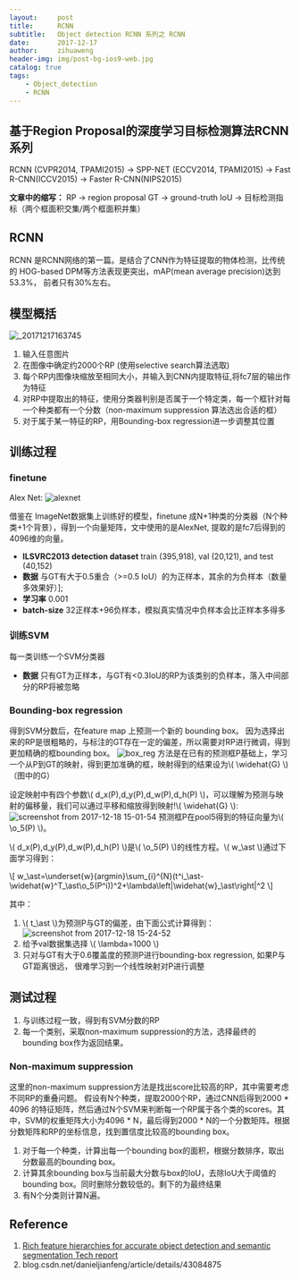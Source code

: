 ```yaml
---
layout:     post
title:      RCNN
subtitle:   Object detection RCNN 系列之 RCNN
date:       2017-12-17
author:     zihuaweng
header-img: img/post-bg-ios9-web.jpg
catalog: true
tags:
    - Object_detection
    - RCNN
---
```




## 基于Region Proposal的深度学习目标检测算法RCNN系列
RCNN (CVPR2014, TPAMI2015) -> SPP-NET (ECCV2014, TPAMI2015) -> Fast R-CNN(ICCV2015) -> Faster R-CNN(NIPS2015)

**文章中的缩写：**
RP -> region proposal
GT -> ground-truth
IoU -> 目标检测指标（两个框面积交集/两个框面积并集）

## RCNN
RCNN 是RCNN网络的第一篇。是结合了CNN作为特征提取的物体检测，比传统的 HOG-based DPM等方法表现更突出，mAP(mean average precision)达到53.3%， 前者只有30%左右。
## 模型概括
![_20171217163745](://user-images.githubusercontent.com/13395833/34077849-b6f92682-e348-11e7-9869-e5f2001f6b08.png)

1. 输入任意图片
2. 在图像中确定约2000个RP (使用selective search算法选取)
2. 每个RP内图像块缩放至相同大小，并输入到CNN内提取特征,将fc7层的输出作为特征
3. 对RP中提取出的特征，使用分类器判别是否属于一个特定类，每一个框针对每一个种类都有一个分数（non-maximum suppression 算法选出合适的框）
4. 对于属于某一特征的RP，用Bounding-box regression进一步调整其位置

## 训练过程
### finetune
Alex Net:
![alexnet](http://zihuaweng.github.io/img/AlexNet.png)

借鉴在 ImageNet数据集上训练好的模型，finetune 成N+1种类的分类器（N个种类+1个背景），得到一个向量矩阵，文中使用的是AlexNet, 提取的是fc7后得到的4096维的向量。

- **ILSVRC2013 detection dataset**  train (395,918), val (20,121), and test (40,152)
- **数据** 与GT有大于0.5重合（>=0.5 IoU）的为正样本，其余的为负样本（数量多效果好）];
- **学习率** 0.001
- **batch-size** 32正样本+96负样本，模拟真实情况中负样本会比正样本多得多

### 训练SVM
每一类训练一个SVM分类器
- **数据** 只有GT为正样本，与GT有<0.3IoU的RP为该类别的负样本，落入中间部分的RP将被忽略

### Bounding-box regression

得到SVM分数后，在feature map 上预测一个新的 bounding box。
因为选择出来的RP是很粗略的，与标注的GT存在一定的偏差，所以需要对RP进行微调，得到更加精确的框bounding box。
![box_reg](https://user-images.githubusercontent.com/13395833/34097672-d159a340-e414-11e7-97d7-061f44874870.jpg)
方法是在已有的预测框P基础上，学习一个从P到GT的映射，得到更加准确的框，映射得到的结果设为\\( \widehat{G} \\)（图中的G）



设定映射中有四个参数\\( d_x(P),d_y(P),d_w(P),d_h(P) \\)，可以理解为预测与映射的偏移量，我们可以通过平移和缩放得到映射!\\( \widehat{G} \\):
![screenshot from 2017-12-18 15-01-54](https://user-images.githubusercontent.com/13395833/34093665-683ac480-e404-11e7-93e2-f5cfae12f359.png)
预测框P在pool5得到的特征向量为\\( \o_5(P) \\)。

\\( d_x(P),d_y(P),d_w(P),d_h(P) \\)是\\( \o_5(P) \\)的线性方程。\\( w_\ast \\)通过下面学习得到：

\\[ w_\ast=\underset{w}{argmin}\sum_{i}^{N}(t^i_\ast-\widehat{w}^T_\ast\o_5(P^i))^2+\lambda\left\|\widehat{w}_\ast\right\|^2 \\]

其中：
1. \\( t_\ast \\)为预测P与GT的偏差，由下面公式计算得到：
![screenshot from 2017-12-18 15-24-52](https://user-images.githubusercontent.com/13395833/34094306-9c477f2c-e407-11e7-82bb-59191df6c6ee.png)
2. 给予val数据集选择 \\( \lambda=1000 \\)
3. 只对与GT有大于0.6覆盖度的预测P进行bounding-box regression, 如果P与GT距离很远， 很难学习到一个线性映射对P进行调整

## 测试过程
1. 与训练过程一致，得到有SVM分数的RP
2. 每一个类别，采取non-maximum suppression的方法，选择最终的bounding box作为返回结果。

### Non-maximum suppression
这里的non-maximum suppression方法是找出score比较高的RP，其中需要考虑不同RP的重叠问题。 假设有N个种类，提取2000个RP，通过CNN后得到2000 * 4096 的特征矩阵，然后通过N个SVM来判断每一个RP属于各个类的scores。其中，SVM的权重矩阵大小为4096 * N，最后得到2000 * N的一个分数矩阵。根据分数矩阵和RP的坐标信息，找到置信度比较高的bounding box。
1. 对于每一个种类，计算出每一个bounding box的面积，根据分数排序，取出分数最高的bounding box。
2. 计算其余bounding box与当前最大分数与box的IoU，去除IoU大于阈值的bounding box。同时删除分数较低的。剩下的为最终结果
3. 有N个分类则计算N遍。

## Reference
1. [Rich feature hierarchies for accurate object detection and semantic segmentation
Tech report](https://arxiv.org/abs/1311.2524)
2. blog.csdn.net/danieljianfeng/article/details/43084875
